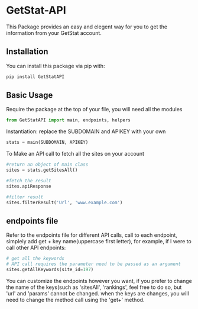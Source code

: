 # GetStat-API
This Package provides an easy and elegent way for you to get the information from your GetStat account.

## Installation
You can install this package via pip with:

```bash
pip install GetStatAPI

```

## Basic Usage

Require the package at the top of your file, you will need all the modules

```python
from GetStatAPI import main, endpoints, helpers
```

Instantiation:
replace the SUBDOMAIN and APIKEY with your own
```Python
stats = main(SUBDOMAIN, APIKEY)
```

To Make an API call to fetch all the sites on your account
```python
#return an object of main class
sites = stats.getSitesAll()

#fetch the result
sites.apiResponse

#filter result
sites.filterResult('Url', 'www.example.com')

```

## endpoints file
Refer to the endpoints file for different API calls, call to each endpoint, simplely add get + key name(uppercase first letter), for example, if I were to call other API endpoints:
```python
# get all the keywords
# API call requires the parameter need to be passed as an argument
sites.getAllKeywords(site_id=197)

```

You can customize the endpoints however you want, if you prefer to change the name of the keys(such as 'sitesAll', 'rankings', feel free to do so, but 'url' and 'params' cannot be changed.
when the keys are changes, you will need to change the method call using the 'get+' method.



